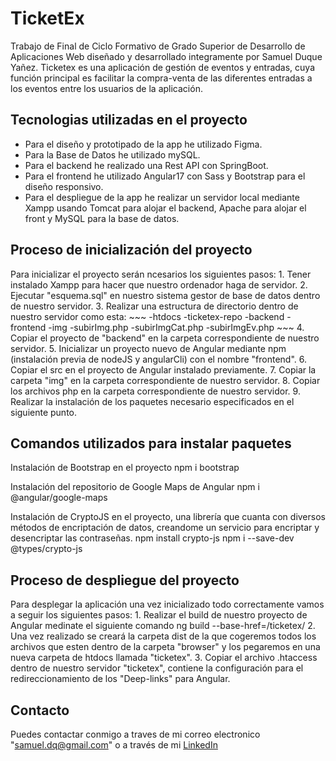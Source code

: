 # TicketEx
Trabajo de Final de Ciclo Formativo de Grado Superior de Desarrollo de Aplicaciones Web diseñado y desarrollado integramente por Samuel Duque Yañez.
Ticketex es una aplicación de gestión de eventos y entradas, cuya función principal es facilitar la compra-venta de las diferentes entradas a los eventos entre los usuarios de la aplicación.

## Tecnologias utilizadas en el proyecto
- Para el diseño y prototipado de la app he utilizado Figma.
- Para la Base de Datos he utilizado mySQL.
- Para el backend he realizado una Rest API con SpringBoot.
- Para el frontend he utilizado Angular17 con Sass y Bootstrap para el diseño responsivo.
- Para el despliegue de la app he realizar un servidor local mediante Xampp usando Tomcat para alojar el backend, Apache para alojar el front y MySQL para la base de datos.

## Proceso de inicialización del proyecto
Para inicializar el proyecto serán ncesarios los siguientes pasos:
    1. Tener instalado Xampp para hacer que nuestro ordenador haga de servidor.
    2. Ejecutar "esquema.sql" en nuestro sistema gestor de base de datos dentro de nuestro servidor.
    3. Realizar una estructura de directorio dentro de nuestro servidor como esta:
    ~~~
    -htdocs
        -ticketex-repo
            -backend
            -frontend
            -img
            -subirImg.php
            -subirImgCat.php
            -subirImgEv.php
    ~~~
    4. Copiar el proyecto de "backend" en la carpeta correspondiente de nuestro servidor.
    5. Inicializar un proyecto nuevo de Angular mediante npm (instalación previa de nodeJS y angularCli) con el nombre "frontend".
    6. Copiar el src en el proyecto de Angular instalado previamente.
    7. Copiar la carpeta "img" en la carpeta correspondiente de nuestro servidor.
    8. Copiar los archivos php en la carpeta correspondiente de nuestro servidor.
    9. Realizar la instalación de los paquetes necesario especificados en el siguiente punto.

## Comandos utilizados para instalar paquetes
Instalación de Bootstrap en el proyecto
    npm i bootstrap

Instalación del repositorio de Google Maps de Angular
    npm i @angular/google-maps

Instalación de CryptoJS en el proyecto, una librería que cuanta con diversos métodos de encriptación de datos, creandome un servicio para encriptar y desencriptar las contraseñas.
    npm install crypto-js
    npm i --save-dev @types/crypto-js

## Proceso de despliegue del proyecto
Para desplegar la aplicación una vez inicializado todo correctamente vamos a seguir los siguientes pasos:
    1. Realizar el build de nuestro proyecto de Angular medinate el siguiente comando
        ng build --base-href=/ticketex/
    2. Una vez realizado se creará la carpeta dist de la que cogeremos todos los archivos que esten dentro de la carpeta "browser" y los pegaremos en una nueva carpeta de htdocs llamada "ticketex".
    3. Copiar el archivo .htaccess dentro de nuestro servidor "ticketex", contiene la configuración para el redireccionamiento de los "Deep-links" para Angular.

## Contacto
Puedes contactar conmigo a traves de mi correo electronico "samuel.dq@gmail.com" o a través de mi [LinkedIn][linkedin]

[linkedin]: https://www.linkedin.com/in/samuel-duque-ya%C3%B1ez/
